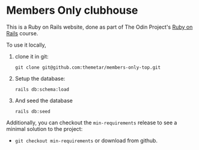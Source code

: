 # Members Only clubhouse

This is a Ruby on Rails website, done as part of The Odin Project's [Ruby on Rails](https://www.theodinproject.com/courses/ruby-on-rails) course.

To use it locally,
1. clone it in git:

   `git clone git@github.com:themetar/members-only-top.git`

2. Setup the database:

   `rails db:schema:load`

3. And seed the database

   `rails db:seed`

Additionally, you can checkout the `min-requirements` release to see a minimal solution to the project:

  - `git checkout min-requirements` or download from github.
